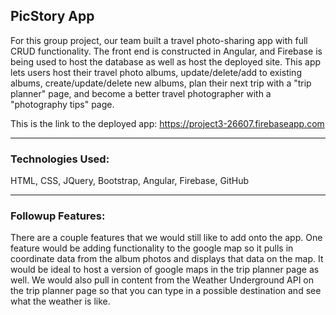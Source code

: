 ## PicStory App
For this group project, our team built a travel photo-sharing app with full CRUD functionality. The front end is constructed in Angular, and Firebase is being used to host the database as well as host the deployed site. This app lets users host their travel photo albums, update/delete/add to existing albums, create/update/delete new albums, plan their next trip with a "trip planner" page, and become a better travel photographer with a "photography tips" page.

This is the link to the deployed app: https://project3-26607.firebaseapp.com
***********************************************************

### Technologies Used:
HTML, CSS, JQuery, Bootstrap, Angular, Firebase, GitHub
***********************************************************

### Followup Features:
There are a couple features that we would still like to add onto the app. One feature would be adding functionality to the google map so it pulls in coordinate data from the album photos and displays that data on the map. It would be ideal to host a version of google maps in the trip planner page as well. We would also pull in content from the Weather Underground API on the trip planner page so that you can type in a possible destination and see what the weather is like. 
